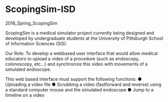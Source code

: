# ScopingSim-ISD
2016_Spring_ScopingSim

ScopingSim is a medical simulator project currently being designed and developed by undergraduate students at the University of Pittsburgh School of Information Sciences (SIS).

Our Role:
To develop a web­based user interface that would allow medical educators to upload a video of a procedure (such as endoscopy, colonoscopy, etc...) and synchronize this video with movements of a simulated endoscope.

This web based interface must support the following functions:
● Uploading a video file
● Scrubbing a video (fast­forward and reverse) using a standard computer mouse
and the simulated endoscope
● Jump to a timeline on a video
